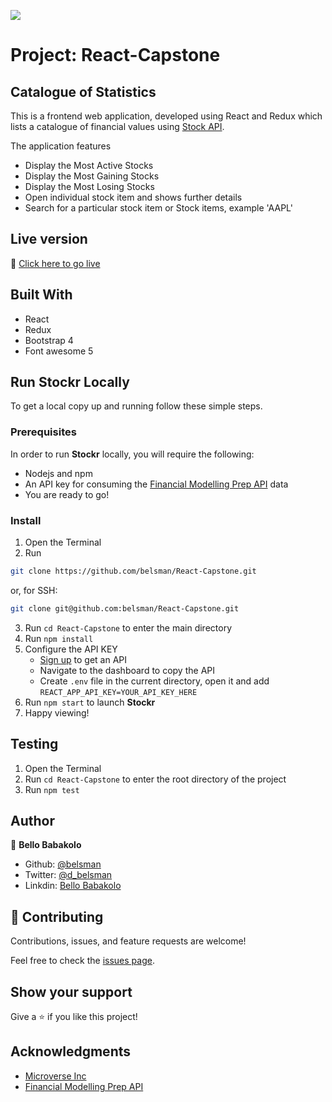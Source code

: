 ![](https://img.shields.io/badge/Microverse-blueviolet)

# Project: React-Capstone
## Catalogue of Statistics

This is a frontend web application, developed using React and Redux which lists a catalogue of financial values using [Stock API](https://financialmodelingprep.com/developer/docs/).

The application features
- Display the Most Active Stocks
- Display the Most Gaining Stocks
- Display the Most Losing Stocks
- Open individual stock item and shows further details
- Search for a particular stock item or Stock items, example 'AAPL'

## Live version

🔗 [Click here to go live](https://stocks-listing.herokuapp.com/)

## Built With

- React
- Redux
- Bootstrap 4
- Font awesome 5

## Run Stockr Locally

To get a local copy up and running follow these simple steps.

### Prerequisites

In order to run **Stockr** locally, you will require the following:
- Nodejs and npm
- An API key for consuming the [Financial Modelling Prep API](https://financialmodelingprep.com/developer/docs/) data
- You are ready to go!

### Install

1) Open the Terminal
2) Run

```sh
git clone https://github.com/belsman/React-Capstone.git
```

or, for SSH:

```sh
git clone git@github.com:belsman/React-Capstone.git
```

3) Run ```cd React-Capstone``` to enter the main directory
4) Run ```npm install```
5) Configure the API KEY
    - [Sign up](https://financialmodelingprep.com/developer/docs/) to get an API
    - Navigate to the dashboard to copy the API
    - Create `.env` file in the current directory, open it and add `REACT_APP_API_KEY=YOUR_API_KEY_HERE`
6) Run `npm start` to launch **Stockr**
7) Happy viewing!

## Testing

1) Open the Terminal
2) Run ```cd React-Capstone``` to enter the root directory of the project
3) Run ```npm test```

## Author

👤 **Bello Babakolo**

- Github: [@belsman](https://github.com/belsman)
- Twitter: [@d_belsman](https://twitter.com/d_belsman)
- Linkdin: [Bello Babakolo](https://www.linkedin.com/in/bello-babakolo-b23b17145/)


## 🤝 Contributing

Contributions, issues, and feature requests are welcome!

Feel free to check the [issues page](issues/).

## Show your support

Give a ⭐️ if you like this project!

## Acknowledgments

- [Microverse Inc](https://www.microverse.org/)
- [Financial Modelling Prep API](https://financialmodelingprep.com/developer/docs/)
